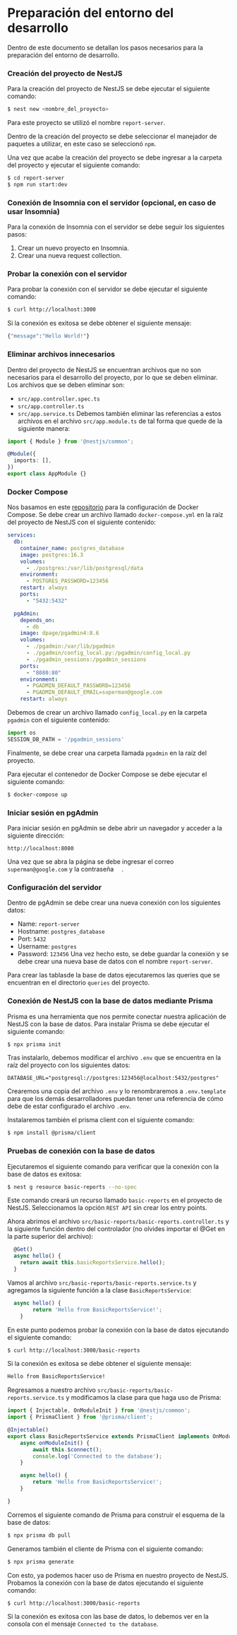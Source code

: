 # Preparación del entorno del desarrollo
Dentro de este documento se detallan los pasos necesarios para la preparación del entorno de desarrollo.

### Creación del proyecto de NestJS
Para la creación del proyecto de NestJS se debe ejecutar el siguiente comando:
```bash
$ nest new <nombre_del_proyecto>
```
Para este proyecto se utilizó el nombre `report-server`.

Dentro de la creación del proyecto se debe seleccionar el manejador de paquetes a utilizar, en este caso se seleccionó `npm`.

Una vez que acabe la creación del proyecto se debe ingresar a la carpeta del proyecto y ejecutar el siguiente comando:
```bash
$ cd report-server
$ npm run start:dev
```


### Conexión de Insomnia con el servidor (opcional, en caso de usar Insomnia)
Para la conexión de Insomnia con el servidor se debe seguir los siguientes pasos:
1. Crear un nuevo proyecto en Insomnia.
2. Crear una nueva request collection.

### Probar la conexión con el servidor
Para probar la conexión con el servidor se debe ejecutar el siguiente comando:
```bash
$ curl http://localhost:3000
```
Si la conexión es exitosa se debe obtener el siguiente mensaje:
```bash
{"message":"Hello World!"}
```

### Eliminar archivos innecesarios
Dentro del proyecto de NestJS se encuentran archivos que no son necesarios para el desarrollo del proyecto, por lo que se deben eliminar. Los archivos que se deben eliminar son:
- `src/app.controller.spec.ts`
- `src/app.controller.ts`
- `src/app.service.ts`
Debemos también eliminar las referencias a estos archivos en el archivo `src/app.module.ts` de tal forma que quede de la siguiente manera:
```typescript
import { Module } from '@nestjs/common';

@Module({
  imports: [],
})
export class AppModule {}
```

### Docker Compose
Nos basamos en este [repositorio](https://gist.github.com/Klerith/0708124a4470aa4721827607effc684a) para la configuración de Docker Compose. Se debe crear un archivo llamado `docker-compose.yml` en la raíz del proyecto de NestJS con el siguiente contenido:
```yaml
services:
  db:
    container_name: postgres_database
    image: postgres:16.3
    volumes:
      - ./postgres:/var/lib/postgresql/data
    environment:
      - POSTGRES_PASSWORD=123456
    restart: always
    ports:
      - "5432:5432"

  pgAdmin:
    depends_on:
      - db
    image: dpage/pgadmin4:8.6
    volumes:
      - ./pgadmin:/var/lib/pgadmin
      - ./pgadmin/config_local.py:/pgadmin/config_local.py
      - ./pgadmin_sessions:/pgadmin_sessions
    ports:
      - "8080:80" 
    environment:
      - PGADMIN_DEFAULT_PASSWORD=123456
      - PGADMIN_DEFAULT_EMAIL=superman@google.com
    restart: always
```
Debemos de crear un archivo llamado `config_local.py` en la carpeta `pgadmin` con el siguiente contenido:
```python
import os
SESSION_DB_PATH = '/pgadmin_sessions'
```
Finalmente, se debe crear una carpeta llamada `pgadmin` en la raíz del proyecto.

Para ejecutar el contenedor de Docker Compose se debe ejecutar el siguiente comando:
```bash
$ docker-compose up
```


### Iniciar sesión en pgAdmin
Para iniciar sesión en pgAdmin se debe abrir un navegador y acceder a la siguiente dirección:
```
http://localhost:8080
```
Una vez que se abra la página se debe ingresar el correo `superman@google.com` y la contraseña `  `.  


### Configuración del servidor
Dentro de pgAdmin se debe crear una nueva conexión con los siguientes datos:
- Name: `report-server`
- Hostname: `postgres_database`
- Port: `5432`
- Username: `postgres`
- Password: `123456`
Una vez hecho esto, se debe guardar la conexión y se debe crear una nueva base de datos con el nombre `report-server`.

Para crear las tablasde la base de datos ejecutaremos las queries que se encuentran en el directorio `queries` del proyecto.

### Conexión de NestJS con la base de datos mediante Prisma
Prisma es una herramienta que nos permite conectar nuestra aplicación de NestJS con la base de datos. Para instalar Prisma se debe ejecutar el siguiente comando:
```bash
$ npx prisma init
```
Tras instalarlo, debemos modificar el archivo `.env` que se encuentra en la raíz del proyecto con los siguientes datos:
```
DATABASE_URL="postgresql://postgres:123456@localhost:5432/postgres"
```
Crearemos una copia del archivo `.env` y lo renombraremos a `.env.template` para que los demás desarrolladores puedan tener una referencia de cómo debe de estar configurado el archivo `.env`.

Instalaremos también el prisma client con el siguiente comando:
```bash
$ npm install @prisma/client
```

### Pruebas de conexión con la base de datos
Ejecutaremos el siguiente comando para verificar que la conexión con la base de datos es exitosa:
```bash
$ nest g resource basic-reports --no-spec
```
Este comando creará un recurso llamado `basic-reports` en el proyecto de NestJS. Seleccionamos la opción `REST API` sin crear los entry points.

Ahora abrimos el archivo `src/basic-reports/basic-reports.controller.ts` y la siguiente función dentro del controlador (no olvides importar el @Get en la parte superior del archivo):
```typescript
  @Get()
  async hello() {
    return await this.basicReportsService.hello();
  }
```
Vamos al archivo `src/basic-reports/basic-reports.service.ts` y agregamos la siguiente función a la clase `BasicReportsService`:
```typescript
  async hello() {
        return 'Hello from BasicReportsService!';
    }
```
En este punto podemos probar la conexión con la base de datos ejecutando el siguiente comando:
```bash
$ curl http://localhost:3000/basic-reports
```
Si la conexión es exitosa se debe obtener el siguiente mensaje:
```bash
Hello from BasicReportsService!
```

Regresamos a nuestro archivo `src/basic-reports/basic-reports.service.ts` y modificamos la clase para que haga uso de Prisma:
```typescript
import { Injectable, OnModuleInit } from '@nestjs/common';
import { PrismaClient } from '@prisma/client';

@Injectable()
export class BasicReportsService extends PrismaClient implements OnModuleInit {
    async onModuleInit() {
        await this.$connect();
        console.log('Connected to the database');
    }

    async hello() {
        return 'Hello from BasicReportsService!';
    }

}
```
Corremos el siguiente comando de Prisma para construir el esquema de la base de datos:
```bash
$ npx prisma db pull
```
Generamos también el cliente de Prisma con el siguiente comando:
```bash
$ npx prisma generate
```
Con esto, ya podemos hacer uso de Prisma en nuestro proyecto de NestJS. Probamos la conexión con la base de datos ejecutando el siguiente comando:
```bash
$ curl http://localhost:3000/basic-reports
```
Si la conexión es exitosa con las base de datos, lo debemos ver en la consola con el mensaje `Connected to the database`.

